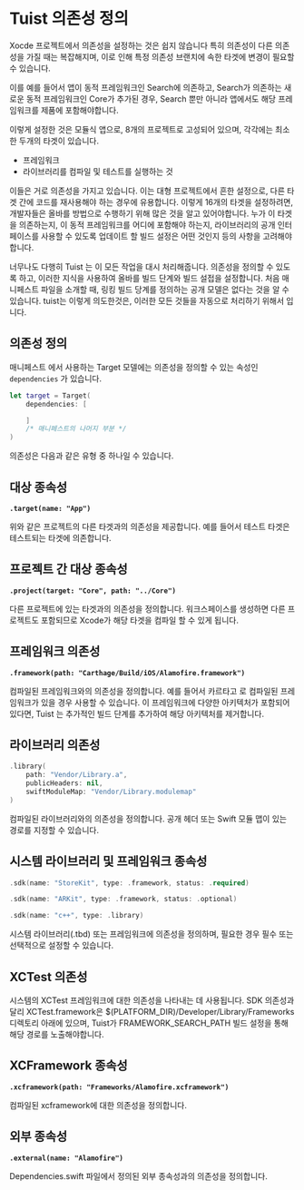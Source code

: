 # Tuist 의존성 정의

Xocde 프로젝트에서 의존성을 설정하는 것은 쉽지 않습니다 특히 의존성이 다른 의존성을 가질 때는 복잡해지며, 이로 인해 특정 의존성 브랜치에 속한 타겟에 변경이 필요할 수 있습니다.

이를 예를 들어서 앱이 동적 프레임워크인 Search에 의존하고, Search가 의존하는 새로운 동적 프레임워크인 Core가 추가된 경우, Search 뿐만 아니라 앱에서도 해당 프레임워크를 제품에 포함해야합니다.

이렇게 설정한 것은 모듈식 앱으로, 8개의 프로젝트로 고성되어 있으며, 각각에는 최소한 두개의 타겟이 있습니다.

- 프레임워크
- 라이브러리를 컴파일 및 테스트를 실행하는 것

이들은 거로 의존성을 가지고 있습니다. 이는 대형 프로젝트에서 흔한 설정으로, 다른 타겟 간에 코드를 재사용해야 하는 경우에 유용합니다. 이렇게 16개의 타겟을 설정하려면,개발자들은 올바를 방법으로 수행하기 위해 많은 것을 알고 있어야합니다. 누가 이 타겟을 의존하는지, 이 동적 프레임워크를 어디에 포함해야 하는지, 라이브러리의 공개 인터페이스를 사용할 수 있도록 업데이트 할 빌드 설정은 어떤 것인지 등의 사항을 고려해야합니다.

너무나도 다행히 Tuist 는 이 모든 작업을 대시 처리해줍니다. 의존성을 정의할 수 있도록 하고, 이러한 지식을 사용하여 올바를 빌드 단계와 빌드 설접을 설정합니다. 처음 매니페스트 파일을 소개할 때, 링킹 빌드 당계를 정의하는 공개 모델은 없다는 것을 알 수 있습니다. tuist는 이렇게 의도한것은, 이러한 모든 것들을 자동으로 처리하기 위해서 입니다.

## 의존성 정의

매니페스트 에서 사용하는 Target 모델에는 의존성을 정의할 수 있는 속성인 `dependencies` 가 있습니다.

```swift
let target = Target(
    dependencies: [

    ]
    /* 매니페스트의 나머지 부분 */
)
```

의존성은 다음과 같은 유형 중 하나일 수 있습니다.

## 대상 종속성

**`.target(name: "App")`**

위와 같은 프로젝트의 다른 타겟과의 의존성을 제공합니다. 예를 들어서 테스트 타겟은 테스트되는 타겟에 의존합니다.

## 프로젝트 간 대상 종속성

**`.project(target: "Core", path: "../Core")`**

다른 프로젝트에 있는 타겟과의 의존성을 정의합니다. 워크스페이스를 생성하면 다른 프로젝트도 포함되므로 Xcode가 해당 타겟을 컴파일 할 수 있게 됩니다.

## 프레임워크 의존성

**`.framework(path: "Carthage/Build/iOS/Alamofire.framework")`**

컴파일된 프레임워크와의 의존성을 정의합니다. 예를 들어서 카르타고 로 컴파일된 프레임워크가 있을 경우 사용할 수 있습니다. 이 프레임워크에 다양한 아키텍처가 포함되어 있다면, Tuist 는 추가적인 빌드 단계를 추가하여 해당 아키텍처를 제거합니다.

## 라이브러리 의존성

```swift
.library(
    path: "Vendor/Library.a",
    publicHeaders: nil,
    swiftModuleMap: "Vendor/Library.modulemap"
)
```

컴파일된 라이브러리와의 의존성을 정의합니다. 공개 헤더 또는 Swift 모듈 맵이 있는 경로를 지정할 수 있습니다.

## 시스템 라이브러리 및 프레임워크 종속성

```swift
.sdk(name: "StoreKit", type: .framework, status: .required)

.sdk(name: "ARKit", type: .framework, status: .optional)

.sdk(name: "c++", type: .library)
```

시스템 라이브러리(.tbd) 또는 프레임워크에 의존성을 정의하며, 필요한 경우 필수 또는 선택적으로 설정할 수 있습니다.

## XCTest 의존성

시스템의 XCTest 프레임워크에 대한 의존성을 나타내는 데 사용됩니다. SDK 의존성과 달리 XCTest.framework은 $(PLATFORM_DIR)/Developer/Library/Frameworks 디렉토리 아래에 있으며, Tuist가 FRAMEWORK_SEARCH_PATH 빌드 설정을 통해 해당 경로를 노출해야합니다.

## XCFramework 종속성

**`.xcframework(path: "Frameworks/Alamofire.xcframework")`**

컴파일된 xcframework에 대한 의존성을 정의합니다.

## 외부 종속성

**`.external(name: "Alamofire")`**

Dependencies.swift 파일에서 정의된 외부 종속성과의 의존성을 정의합니다.
